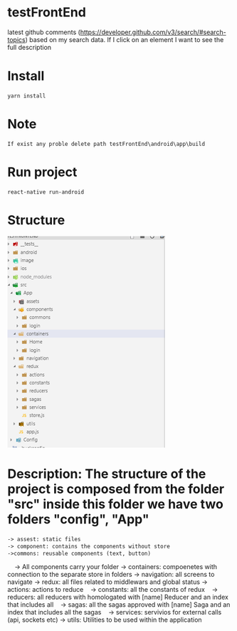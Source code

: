 # testFrontEnd
 latest github comments (https://developer.github.com/v3/search/#search-topics) based on my search data.  If I click on an element I want to see the full description

# Install
 	yarn install

# Note
	If exist any proble delete path testFrontEnd\android\app\build
 
# Run project
 	react-native run-android
 
 # Structure
 ![alt text](https://github.com/emmanuelcampos/testFrontEnd/blob/master/image/3.png)
 
 # Description: The structure of the project is composed from the folder "src" inside this folder we have two folders "config", "App"

	-> assest: static files
 	-> component: contains the components without store  
 	->commons: reusable components (text, button)
    	-> All components carry your folder
	-> containers: compoenetes with connection to the separate store in folders
	-> navigation: all screens to navigate
	-> redux: all files related to middlewars and global status
	-> actions: actions to reduce
   	-> constants: all the constants of redux
   	-> reducers: all reducers with homologated with [name] Reducer and an index that includes all
   	-> sagas: all the sagas approved with [name] Saga and an index that includes all the sagas
   	-> services: servivios for external calls (api, sockets etc)
	-> utils: Utilities to be used within the application
 	
 
 	


